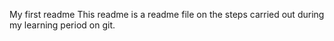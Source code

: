 My first readme
This readme is a readme file on the steps carried out during my learning period on git.
